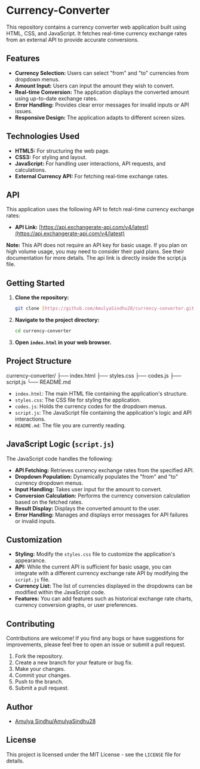 # Currency-Converter

This repository contains a currency converter web application built using HTML, CSS, and JavaScript. It fetches real-time currency exchange rates from an external API to provide accurate conversions.

## Features

* **Currency Selection:** Users can select "from" and "to" currencies from dropdown menus.
* **Amount Input:** Users can input the amount they wish to convert.
* **Real-time Conversion:** The application displays the converted amount using up-to-date exchange rates.
* **Error Handling:** Provides clear error messages for invalid inputs or API issues.
* **Responsive Design:** The application adapts to different screen sizes.

## Technologies Used

* **HTML5:** For structuring the web page.
* **CSS3:** For styling and layout.
* **JavaScript:** For handling user interactions, API requests, and calculations.
* **External Currency API:** For fetching real-time exchange rates.

## API

This application uses the following API to fetch real-time currency exchange rates:

* **API Link:** [https://api.exchangerate-api.com/v4/latest](https://api.exchangerate-api.com/v4/latest)

**Note:** This API does not require an API key for basic usage. If you plan on high volume usage, you may need to consider their paid plans. See their documentation for more details. The api link is directly inside the script.js file.

## Getting Started

1.  **Clone the repository:**

    ```bash
    git clone [https://github.com/AmulyaSindhu28/currency-converter.git](https://github.com/AmulyaSindhu28/currency-converter.git)
    ```

2.  **Navigate to the project directory:**

    ```bash
    cd currency-converter
    ```

3.  **Open `index.html` in your web browser.**

## Project Structure

currency-converter/
├── index.html
├── styles.css
├── codes.js
├── script.js
└── README.md


* `index.html`: The main HTML file containing the application's structure.
* `styles.css`: The CSS file for styling the application.
* `codes.js`: Holds the currency codes for the dropdown menus.
* `script.js`: The JavaScript file containing the application's logic and API interactions.
* `README.md`: The file you are currently reading.

## JavaScript Logic (`script.js`)

The JavaScript code handles the following:

* **API Fetching:** Retrieves currency exchange rates from the specified API.
* **Dropdown Population:** Dynamically populates the "from" and "to" currency dropdown menus.
* **Input Handling:** Takes user input for the amount to convert.
* **Conversion Calculation:** Performs the currency conversion calculation based on the fetched rates.
* **Result Display:** Displays the converted amount to the user.
* **Error Handling:** Manages and displays error messages for API failures or invalid inputs.

## Customization

* **Styling:** Modify the `styles.css` file to customize the application's appearance.
* **API:** While the current API is sufficient for basic usage, you can integrate with a different currency exchange rate API by modifying the `script.js` file.
* **Currency List:** The list of currencies displayed in the dropdowns can be modified within the JavaScript code.
* **Features:** You can add features such as historical exchange rate charts, currency conversion graphs, or user preferences.

## Contributing

Contributions are welcome! If you find any bugs or have suggestions for improvements, please feel free to open an issue or submit a pull request.

1.  Fork the repository.
2.  Create a new branch for your feature or bug fix.
3.  Make your changes.
4.  Commit your changes.
5.  Push to the branch.
6.  Submit a pull request.

## Author

* [Amulya Sindhu/AmulyaSindhu28](https://github.com/AmuluaSindhu28)

## License

This project is licensed under the MIT License - see the `LICENSE` file for details.

